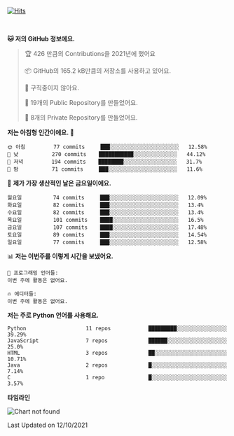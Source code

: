 [![Hits](https://hits.seeyoufarm.com/api/count/incr/badge.svg?url=https%3A%2F%2Fgithub.com%2FSoohan-Park&count_bg=%23000000&title_bg=%23828282&icon=gradle.svg&icon_color=%23FFFFFF&title=Visited&edge_flat=false)](https://hits.seeyoufarm.com)  

<br/>

<!--START_SECTION:waka-->
**🐱 저의 GitHub 정보에요.** 

> 🏆 426 만큼의 Contributions을 2021년에 했어요
 > 
> 📦 GitHub의 165.2 kB만큼의 저장소를 사용하고 있어요. 
 > 
> 🚫 구직중이지 않아요.
 > 
> 📜 19개의 Public Repository를 만들었어요. 
 > 
> 🔑 8개의 Private Repository를 만들었어요.  
 > 
**저는 아침형 인간이에요. 🐤** 

```text
🌞 아침         77 commits     ███░░░░░░░░░░░░░░░░░░░░░░   12.58% 
🌆 낮　         270 commits    ███████████░░░░░░░░░░░░░░   44.12% 
🌃 저녁         194 commits    ████████░░░░░░░░░░░░░░░░░   31.7% 
🌙 밤　         71 commits     ███░░░░░░░░░░░░░░░░░░░░░░   11.6%

```
📅 **제가 가장 생산적인 날은 금요일이에요.** 

```text
월요일          74 commits     ███░░░░░░░░░░░░░░░░░░░░░░   12.09% 
화요일          82 commits     ███░░░░░░░░░░░░░░░░░░░░░░   13.4% 
수요일          82 commits     ███░░░░░░░░░░░░░░░░░░░░░░   13.4% 
목요일          101 commits    ████░░░░░░░░░░░░░░░░░░░░░   16.5% 
금요일          107 commits    ████░░░░░░░░░░░░░░░░░░░░░   17.48% 
토요일          89 commits     ███░░░░░░░░░░░░░░░░░░░░░░   14.54% 
일요일          77 commits     ███░░░░░░░░░░░░░░░░░░░░░░   12.58%

```


📊 **저는 이번주를 이렇게 시간을 보냈어요.** 

```text
💬 프로그래밍 언어들: 
이번 주에 활동은 없어요.

🔥 에디터들: 
이번 주에 활동은 없어요.

```

**저는 주로 Python 언어를 사용해요.** 

```text
Python                   11 repos            █████████░░░░░░░░░░░░░░░░   39.29% 
JavaScript               7 repos             ██████░░░░░░░░░░░░░░░░░░░   25.0% 
HTML                     3 repos             ██░░░░░░░░░░░░░░░░░░░░░░░   10.71% 
Java                     2 repos             █░░░░░░░░░░░░░░░░░░░░░░░░   7.14% 
C                        1 repo              █░░░░░░░░░░░░░░░░░░░░░░░░   3.57%

```


**타임라인**

![Chart not found](https://raw.githubusercontent.com/Soohan-Park/Soohan-Park/master/charts/bar_graph.png) 


 Last Updated on 12/10/2021
<!--END_SECTION:waka-->
